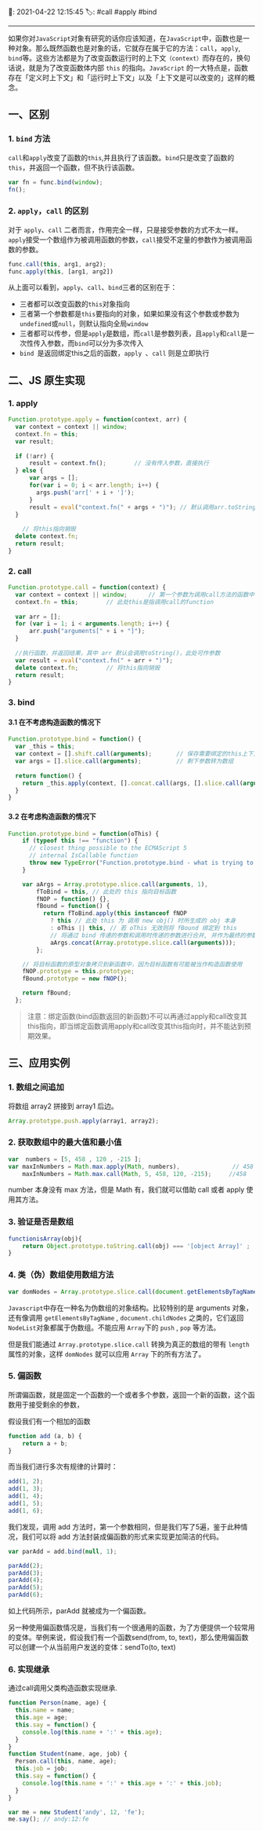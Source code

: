 📆: 2021-04-22 12:15:45
🏷: #call #apply #bind
***

如果你对`JavaScript`对象有研究的话你应该知道，在`JavaScript`中，函数也是一种对象。那么既然函数也是对象的话，它就存在属于它的方法：`call`，`apply`, `bind`等。这些方法都是为了改变函数运行时的上下文`（context）`而存在的，换句话说，就是为了改变函数体内部 `this` 的指向。`JavaScript` 的一大特点是，函数存在「定义时上下文」和「运行时上下文」以及「上下文是可以改变的」这样的概念。

## 一、区别

### 1. `bind` 方法

`call`和`apply`改变了函数的`this`,并且执行了该函数。`bind`只是改变了函数的`this`，并返回一个函数，但不执行该函数。

```javascript
var fn = func.bind(window);
fn();
```

### 2. `apply`，`call` 的区别

对于 `apply`、`call` 二者而言，作用完全一样，只是接受参数的方式不太一样。`apply`接受一个数组作为被调用函数的参数，`call`接受不定量的参数作为被调用函数的参数。

```javascript
func.call(this, arg1, arg2);
func.apply(this, [arg1, arg2])
```

从上面可以看到，`apply`、`call`、`bind`三者的区别在于：

- 三者都可以改变函数的`this`对象指向
- 三者第一个参数都是`this`要指向的对象，如果如果没有这个参数或参数为`undefined`或`null`，则默认指向全局`window`
- 三者都可以传参，但是`apply`是数组，而`call`是参数列表，且`apply`和`call`是一次性传入参数，而`bind`可以分为多次传入
- `bind `是返回绑定this之后的函数，`apply `、`call` 则是立即执行 
## 二、JS 原生实现
### 1. apply
```javascript
Function.prototype.apply = function(context, arr) {
  var context = context || window;
  context.fn = this;
  var result;
  
  if (!arr) {
      result = context.fn();        // 没有传入参数，直接执行
  } else {
      var args = [];
      for(var i = 0; i < arr.length; i++) {
        args.push('arr[' + i + ']');
      }
      result = eval("context.fn(" + args + ")"); // 默认调用arr.toString()方法
  }
  
	// 将this指向销毁
  delete context.fn;
  return result;
}
```

### 2. call

```javascript
Function.prototype.call = function(context) {
  var context = context || window;      // 第一个参数为调用call方法的函数中的this指向
  context.fn = this;        // 此处this是指调用call的function
  
  var arr = [];
  for (var i = 1; i < arguments.length; i++) {
      arr.push("arguments[" + i + "]");
  }
  
  //执行函数，并返回结果，其中 arr 默认会调用toString()，此处可作参数
  var result = eval("context.fn(" + arr + ")");
  delete context.fn;        // 将this指向销毁
  return result;
}
```

### 3. bind

#### 3.1 在不考虑构造函数的情况下

```javascript
Function.prototype.bind = function() {
  var _this = this;
  var context = [].shift.call(arguments);       // 保存需要绑定的this上下文
  var args = [].slice.call(arguments);          // 剩下参数转为数组
  
  return function() {
    return _this.apply(context, [].concat.call(args, [].slice.call(arguments)));
  }
}
```

#### 3.2 在考虑构造函数的情况下

```javascript
Function.prototype.bind = function(oThis) {
    if (typeof this !== "function") {
      // closest thing possible to the ECMAScript 5
      // internal IsCallable function
      throw new TypeError("Function.prototype.bind - what is trying to be bound is not callable");
    }

    var aArgs = Array.prototype.slice.call(arguments, 1), 
        fToBind = this, // 此处的 this 指向目标函数
        fNOP = function() {},
        fBound = function() {
          return fToBind.apply(this instanceof fNOP
            ? this // 此处 this 为 调用 new obj() 时所生成的 obj 本身
            : oThis || this, // 若 oThis 无效则将 fBound 绑定到 this
            // 将通过 bind 传递的参数和调用时传递的参数进行合并, 并作为最终的参数传递
            aArgs.concat(Array.prototype.slice.call(arguments)));
        };

    // 将目标函数的原型对象拷贝到新函数中，因为目标函数有可能被当作构造函数使用
    fNOP.prototype = this.prototype;
    fBound.prototype = new fNOP();

    return fBound;
  };
```

> 注意：绑定函数(bind函数返回的新函数)不可以再通过apply和call改变其this指向，即当绑定函数调用apply和call改变其this指向时，并不能达到预期效果。


## 三、应用实例

### 1. 数组之间追加

将数组 array2 拼接到 array1 后边。

```javascript
Array.prototype.push.apply(array1, array2);
```

### 2. 获取数组中的最大值和最小值

```javascript
var  numbers = [5, 458 , 120 , -215 ]; 
var maxInNumbers = Math.max.apply(Math, numbers),               // 458
    maxInNumbers = Math.max.call(Math, 5, 458, 120, -215);     //458
```

number 本身没有 max 方法，但是 Math 有，我们就可以借助 call 或者 apply 使用其方法。

### 3. 验证是否是数组

```javascript
functionisArray(obj){ 
    return Object.prototype.toString.call(obj) === '[object Array]' ;
}
```

### 4. 类（伪）数组使用数组方法

```javascript
var domNodes = Array.prototype.slice.call(document.getElementsByTagName("*"));
```

`Javascript`中存在一种名为伪数组的对象结构。比较特别的是 arguments 对象，还有像调用 `getElementsByTagName` , `document.childNodes` 之类的，它们返回`NodeList`对象都属于伪数组。不能应用 `Array`下的 `push` , `pop` 等方法。

但是我们能通过 `Array.prototype.slice.call` 转换为真正的数组的带有 `length` 属性的对象，这样 `domNodes` 就可以应用 `Array` 下的所有方法了。

### 5. 偏函数

所谓偏函数，就是固定一个函数的一个或者多个参数，返回一个新的函数，这个函数用于接受剩余的参数，

假设我们有一个相加的函数

```javascript
function add (a, b) {
	return a + b;
}
```

而当我们进行多次有规律的计算时：

```javascript
add(1, 2);
add(1, 3);
add(1, 4);
add(1, 5);
add(1, 6);
```

我们发现，调用 add 方法时，第一个参数相同，但是我们写了5遍，鉴于此种情况，我们可以将 add 方法封装成偏函数的形式来实现更加简洁的代码。

```javascript
var parAdd = add.bind(null, 1);

parAdd(2);
parAdd(3);
parAdd(4);
parAdd(5);
parAdd(6);
```

如上代码所示，parAdd 就被成为一个偏函数。

另一种使用偏函数情况是，当我们有一个很通用的函数，为了方便提供一个较常用的变体。举例来说，假设我们有一个函数send(from, to, text)，那么使用偏函数可以创建一个从当前用户发送的变体：sendTo(to, text)

### 6. 实现继承

通过call调用父类构造函数实现继承.

```javascript
function Person(name, age) {
  this.name = name;
  this.age = age;
  this.say = function() {
    console.log(this.name + ':' + this.age);
  }
}
function Student(name, age, job) {
  Person.call(this, name, age);
  this.job = job;
  this.say = function() {
    console.log(this.name + ':' + this.age + ':' + this.job);
  }
}

var me = new Student('andy', 12, 'fe');
me.say(); // andy:12:fe
```
